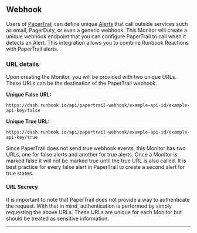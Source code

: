 ## Webhook

Users of [PaperTrail](http://www.papertrailapp.com) can define unique [Alerts](http://help.papertrailapp.com/kb/how-it-works/alerts/) that call outside services such as email, PagerDuty, or even a generic webhook. This Monitor will create a unique webhook endpoint that you can configure PaperTrail to call when it detects an Alert. This integration allows you to combine Runbook Reactions with PaperTrail alerts.

### URL details

Upon creating the Monitor, you will be provided with two unique URLs. These URLs can be the destination of the PaperTrail webhook.

**Unique False URL:**

    https://dash.runbook.io/api/papertrail-webhook/example-api-id/example-api-key/false

**Unique True URL:**

    https://dash.runbook.io/api/papertrail-webhook/example-api-id/example-api-key/true

Since PaperTrail does not send true webhook events, this Monitor has two URLs, one for false alerts and another for true alerts. Once a Monitor is marked false it will not be marked true until the true URL is also called. It is best practice for every false alert in PaperTrail to create a second alert for true states.

#### URL Secrecy

It is important to note that PaperTrail does not provide a way to authenticate the request. With that in mind, authentication is performed by simply requesting the above URLs. These URLs are unique for each Monitor but should be treated as sensitive information.

---